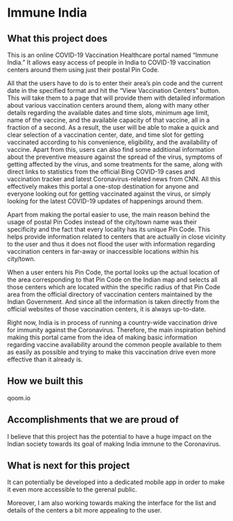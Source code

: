 Immune India
==================
## What this project does
This is an online COVID-19 Vaccination Healthcare portal named “Immune India.” It allows easy access of people in India to COVID-19 vaccination centers around them using just their postal Pin Code.

All that the users have to do is to enter their area’s pin code and the current date in the specified format and hit the “View Vaccination Centers” button. This will take them to a page that will provide them with detailed information about various vaccination centers around them, along with many other details regarding the available dates and time slots, minimum age limit, name of the vaccine, and the available capacity of that vaccine, all in a fraction of a second. As a result, the user will be able to make a quick and clear selection of a vaccination center, date, and time slot for getting vaccinated according to his convenience, eligibility, and the availability of vaccine. 
Apart from this, users can also find some additional information about the preventive measure against the spread of the virus, symptoms of getting affected by the virus, and some treatments for the same, along with direct links to statistics from the official Bing COVID-19 cases and vaccination tracker and latest Coronavirus-related news from CNN. All this effectively makes this portal a one-stop destination for anyone and everyone looking out for getting vaccinated against the virus, or simply looking for the latest COVID-19 updates of happenings around them.

Apart from making the portal easier to use, the main reason behind the usage of postal Pin Codes instead of the city/town name was their specificity and the fact that every locality has its unique Pin Code. This helps provide information related to centers that are actually in close vicinity to the user and thus it does not flood the user with information regarding vaccination centers in far-away or inaccessible locations within his city/town.

When a user enters his Pin Code, the portal looks up the actual location of the area corresponding to that Pin Code on the Indian map and selects all those centers which are located within the specific radius of that Pin Code area from the official directory of vaccination centers maintained by the Indian Government. And since all the information is taken directly from the official websites of those vaccination centers, it is always up-to-date.

Right now, India is in process of running a country-wide vaccination drive for immunity against the Coronavirus. Therefore, the main inspiration behind making this portal came from the idea of making basic information regarding vaccine availability around the common people available to them as easily as possible and trying to make this vaccination drive even more effective than it already is.

## How we built this 
qoom.io

## Accomplishments that we are proud of 
I believe that this project has the potential to have a huge impact on the Indian society towards its goal of making India immune to the Coronavirus.

## What is next for this project
It can potentially be developed into a dedicated mobile app in order to make it even more accessible to the gerenal public.

Moreover, I am also working towards making the interface for the list and details of the centers a bit more appealing to the user.